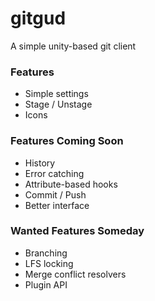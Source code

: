 # gitgud
A simple unity-based git client

### Features 
* Simple settings
* Stage / Unstage
* Icons

### Features Coming Soon
* History
* Error catching
* Attribute-based hooks
* Commit / Push
* Better interface

### Wanted Features Someday
* Branching
* LFS locking
* Merge conflict resolvers
* Plugin API
